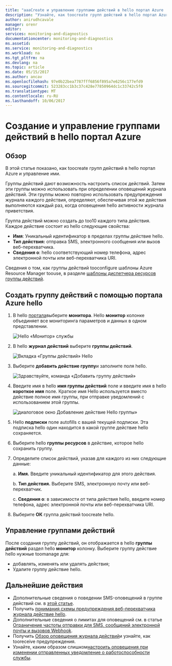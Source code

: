 ```yaml
---
title: "aaaCreate и управление группами действий в hello портал Azure | Документы Microsoft"
description: "Узнайте, как toocreate групп действий в hello портал Azure и управление ими."
author: anirudhcavale
manager: orenr
editor: 
services: monitoring-and-diagnostics
documentationcenter: monitoring-and-diagnostics
ms.assetid: 
ms.service: monitoring-and-diagnostics
ms.workload: na
ms.tgt_pltfrm: na
ms.devlang: na
ms.topic: article
ms.date: 05/15/2017
ms.author: ancav
ms.openlocfilehash: 97e0b22bea7787fff6856f895a7e6256c177efd9
ms.sourcegitcommit: 523283cc1b3c37c428e77850964dc1c33742c5f0
ms.translationtype: MT
ms.contentlocale: ru-RU
ms.lasthandoff: 10/06/2017
---
```

# <a name="create-and-manage-action-groups-in-hello-azure-portal"></a>Создание и управление группами действий в hello портал Azure
## <a name="overview"></a>Обзор ##
В этой статье показано, как toocreate групп действий в hello портал Azure и управление ими.

Группы действий дают возможность настроить список действий. Затем эти группы можно использовать при определении оповещений журнала действий. Эти группы можно повторно использовать предупреждения журнала каждого действия, определяют, обеспечивая этой же действия выполняются каждый раз, когда оповещения hello активности журнала приветствия.

Группа действий можно создать до too10 каждого типа действия. Каждое действие состоит из hello следующие свойства:

* **Имя**: Уникальный идентификатор в пределах группы действие hello.  
* **Тип действия:** отправка SMS, электронного сообщения или вызов веб-перехватчика.  
* **Сведения о**: hello соответствующий номер телефона, адрес электронной почты или веб-перехватчика URI.

Сведения о том, как группы действий tooconfigure шаблоны Azure Resource Manager toouse, в разделе [шаблоны диспетчера ресурсов группы действий](monitoring-create-action-group-with-resource-manager-template.md).

## <a name="create-an-action-group-by-using-hello-azure-portal"></a>Создать группу действий с помощью портала Azure hello ##
1. В hello [портала](https://portal.azure.com)выберите **монитора**. Hello **монитор** колонке объединяет все мониторинга параметров и данных в одном представлении.

    ![Hello «Монитор» службы](./media/monitoring-action-groups/home-monitor.png)
2. В hello **журнал действий** выберите **группы действий**.

    ![Вкладка «Группы действий» Hello](./media/monitoring-action-groups/action-groups-blade.png)
3. Выберите **добавить действие группу**и заполните поля hello.

    ![Здравствуйте, команда «Добавить группу действий»](./media/monitoring-action-groups/add-action-group.png)
4. Введите имя в hello **имя группы действий** поле и введите имя в hello **короткое имя** поле. Краткое имя Hello используется вместо действие полное имя группы, при отправке уведомлений с использованием этой группы.

      ![диалоговое окно Добавление действие Hello группы»](./media/monitoring-action-groups/action-group-define.png)

5. Hello **подписки** поле autofills с вашей текущей подписки. Эта подписка hello один находится в какой группе действие hello сохраняется.

6. Выберите hello **группы ресурсов** в действие, которое hello сохранить группу.

7. Определите список действий, указав для каждого из них следующие данные:

    а. **Имя.** Введите уникальный идентификатор для этого действия.

    b. **Тип действия.** Выберите SMS, электронную почту или веб-перехватчик.

    c. **Сведения о**: в зависимости от типа действия hello, введите номер телефона, адрес электронной почты или веб-перехватчика URI.

8. Выберите **ОК** группа действий toocreate hello.

## <a name="manage-your-action-groups"></a>Управление группами действий ##
После создания группу действий, он отображается в hello **группы действий** раздел hello **монитор** колонку. Выберите группу действие hello нужные toomanage для:

* добавлять, изменять или удалять действия;
* Удалите группу действие hello.

## <a name="next-steps"></a>Дальнейшие действия ##
* Дополнительные сведения о поведении SMS-оповещений в группе действий см. в [этой статье](monitoring-sms-alert-behavior.md).  
* Получить [понимания схемы предупреждения веб-перехватчика журнала действие hello](monitoring-activity-log-alerts-webhook.md).  
* Дополнительные сведения о лимитах для оповещений см. в статье [Ограничение частоты отправки для SMS, сообщений электронной почты и вызовов Webhook](monitoring-alerts-rate-limiting.md). 
* Получить [Обзор оповещения журнала действий](monitoring-overview-alerts.md)и узнайте, как tooreceive предупреждения.  
* Узнайте, каким образом слишком[настроить оповещения при изменении отправленных уведомление о работоспособности службы](monitoring-activity-log-alerts-on-service-notifications.md).
